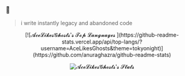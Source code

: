 ### 👋
> i write instantly legacy and abandoned code

<div align="center">
  [![𝓐𝓬𝓮𝓛𝓲𝓴𝓮𝓼𝓖𝓱𝓸𝓼𝓽𝓼'𝓼 𝓣𝓸𝓹 𝓛𝓪𝓷𝓰𝓾𝓪𝓰𝓮𝓼
](https://github-readme-stats.vercel.app/api/top-langs/?username=AceLikesGhosts&theme=tokyonight)](https://github.com/anuraghazra/github-readme-stats) 

![𝓐𝓬𝓮𝓛𝓲𝓴𝓮𝓼𝓖𝓱𝓸𝓼𝓽𝓼'𝓼 𝓢𝓽𝓪𝓽𝓼
](https://github-readme-stats.vercel.app/api?username=acelikesghosts&show_icons=true&theme=tokyonight)

</div>

